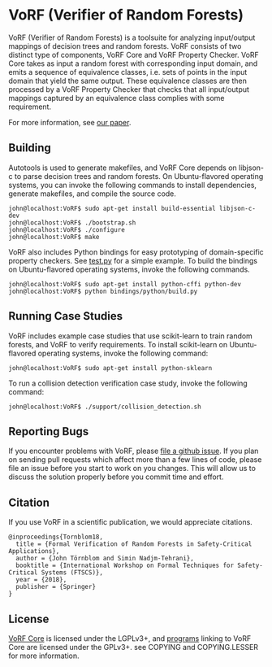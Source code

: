 # VoRF (Verifier of Random Forests)
VoRF (Verifier of Random Forests) is a toolsuite for analyzing input/output
mappings of decision trees and random forests. VoRF consists of two distinct
type of components, VoRF Core and VoRF Property Checker. VoRF Core takes as
input a random forest with corresponding input domain, and emits a sequence of
equivalence classes, i.e. sets of points in the input domain that yield the
same output. These equivalence classes are then processed by a VoRF Property
Checker that checks that all input/output mappings captured by an equivalence
class complies with some requirement.

For more information, see
[our paper](https://www.ida.liu.se/labs/rtslab/publications/2018/John_FTSCS.pdf).

## Building
Autotools is used to generate makefiles, and VoRF Core depends on libjson-c to
parse decision trees and random forests. On Ubuntu-flavored operating systems,
you can invoke the following commands to install dependencies, generate
makefiles, and compile the source code.
```console
john@localhost:VoRF$ sudo apt-get install build-essential libjson-c-dev
john@localhost:VoRF$ ./bootstrap.sh
john@localhost:VoRF$ ./configure
john@localhost:VoRF$ make
```

VoRF also includes Python bindings for easy prototyping of domain-specific
property checkers. See [test.py](bindings/python/test.py) for a simple example.
To build the bindings on Ubuntu-flavored operating systems, invoke the following
commands.
```console
john@localhost:VoRF$ sudo apt-get install python-cffi python-dev
john@localhost:VoRF$ python bindings/python/build.py
```

## Running Case Studies
VoRF includes example case studies that use scikit-learn to train random forests,
and VoRF to verify requirements. To install scikit-learn on Ubuntu-flavored
operating systems, invoke the following command:
```console
john@localhost:VoRF$ sudo apt-get install python-sklearn
```

To run a collision detection verification case study, invoke the following
command:
```console
john@localhost:VoRF$ ./support/collision_detection.sh
```

## Reporting Bugs
If you encounter problems with VoRF, please 
[file a github issue](https://github.com/john-tornblom/vorf/issues/new). 
If you plan on sending pull requests which affect more than a few lines of code, 
please file an issue before you start to work on you changes. This will allow us
to discuss the solution properly before you commit time and effort.

## Citation
If you use VoRF in a scientific publication, we would appreciate citations.
```
@inproceedings{Tornblom18,
  title = {Formal Verification of Random Forests in Safety-Critical Applications},
  author = {John Törnblom and Simin Nadjm-Tehrani},
  booktitle = {International Workshop on Formal Techniques for Safety-Critical Systems (FTSCS)},
  year = {2018},
  publisher = {Springer}
}
```

## License
[VoRF Core](lib) is licensed under the LGPLv3+, and [programs](src) linking to
VoRF Core are licensed under the GPLv3+. see COPYING and COPYING.LESSER for more
information.
